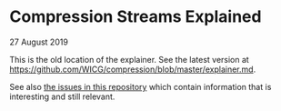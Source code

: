 # Compression Streams Explained
27 August 2019

This is the old location of the explainer. See the latest version at
https://github.com/WICG/compression/blob/master/explainer.md.

See also [the issues in this
repository](https://github.com/ricea/compressstream-explainer/issues) which
contain information that is interesting and still relevant.
